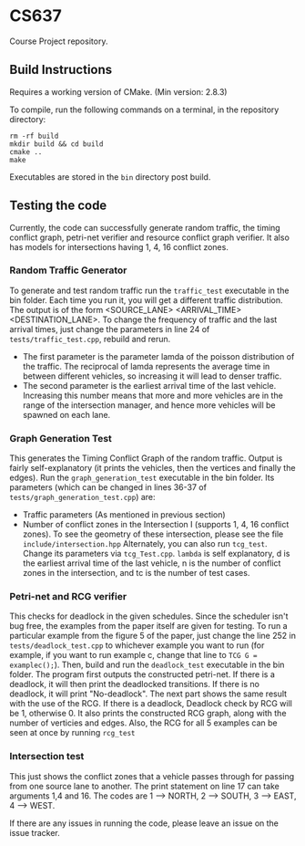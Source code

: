 # CS637
Course Project repository.

## Build Instructions

Requires a working version of CMake. (Min version: 2.8.3)

To compile, run the following commands on a terminal, in the repository directory:

```
rm -rf build
mkdir build && cd build
cmake ..
make
```

Executables are stored in the `bin` directory post build.

## Testing the code

Currently, the code can successfully generate random traffic, the timing conflict graph, petri-net verifier and resource conflict graph verifier. It also has models for intersections having 1, 4, 16 conflict zones.

### Random Traffic Generator
To generate and test random traffic run the `traffic_test` executable in the bin folder. Each time you run it, you will get a different traffic distribution. The output is of the form <SOURCE_LANE> <ARRIVAL_TIME> <DESTINATION_LANE>.
To change the frequency of traffic and the last arrival times, just change the parameters in line 24 of `tests/traffic_test.cpp`, rebuild and rerun.
- The first parameter is the parameter lamda of the poisson distribution of the traffic. The reciprocal of lamda represents the average time in between different vehicles, so increasing it will lead to denser traffic.
- The second parameter is the earliest arrival time of the last vehicle. Increasing this number means that more and more vehicles are in the range of the intersection manager, and hence more vehicles will be spawned on each lane.


### Graph Generation Test
This generates the Timing Conflict Graph of the random traffic. Output is fairly self-explanatory (it prints the vehicles, then the vertices and finally the edges). Run the `graph_generation_test` executable in the bin folder.
Its parameters (which can be changed in lines 36-37 of `tests/graph_generation_test.cpp`) are:
- Traffic parameters (As mentioned in previous section)
- Number of conflict zones in the Intersection I (supports 1, 4, 16 conflict zones). To see the geometry of these intersection, please see the file `include/intersection.hpp`
Alternately, you can also run `tcg_test`. Change its parameters via `tcg_Test.cpp`. `lambda` is self explanatory, d is the earliest arrival time of the last vehicle, n is the number of conflict zones in the intersection, and tc is the number of test cases.

### Petri-net and RCG verifier
This checks for deadlock in the given schedules. Since the scheduler isn't bug free, the examples from the paper itself are given for testing. To run a particular example from the figure 5 of the paper, just change the line 252 in `tests/deadlock_test.cpp` to whichever example you want to run (for example, if you want to run example c, change that line to `TCG G = examplec();`). Then, build and run the `deadlock_test` executable in the bin folder.
The program first outputs the constructed petri-net. If there is a deadlock, it will then print the deadlocked transitions. If there is no deadlock, it will print "No-deadlock". The next part shows the same result with the use of the RCG. If there is a deadlock, Deadlock check by RCG will be 1, otherwise 0. It also prints the constructed RCG graph, along with the number of verticies and edges. Also, the RCG for all 5 examples can be seen at once by running `rcg_test`

### Intersection test
This just shows the conflict zones that a vehicle passes through for passing from one source lane to another. The print statement on line 17 can take arguments 1,4 and 16. The codes are 1 --> NORTH, 2 --> SOUTH, 3 --> EAST, 4 --> WEST.

If there are any issues in running the code, please leave an issue on the issue tracker.
